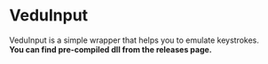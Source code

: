 # VeduInput
VeduInput is a simple wrapper that helps you to emulate keystrokes.<br>
<b>You can find pre-compiled dll from the releases page.</b>
